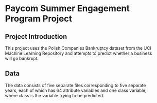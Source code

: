 # Paycom Summer Engagement Program Project

## Project Introduction

This project uses the Polish Companies Bankruptcy dataset from the UCI Machine Learning Repository and attempts to predict whether a business will go bankrupt.

## Data

The data consists of five separate files corresponding to five separate years, each of which has 64 attribute variables and one class variable, where class is the variable trying to be predicted.